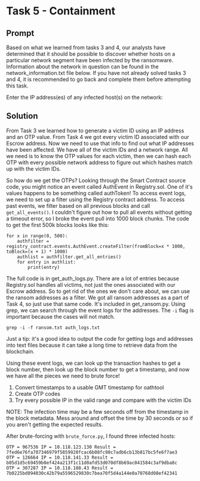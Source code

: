 # Task 5 - Containment

## Prompt
Based on what we learned from tasks 3 and 4, our analysts have determined that it should be possible to discover whether hosts on a particular network segment have been infected by the ransomware. Information about the network in question can be found in the network_information.txt file below. If you have not already solved tasks 3 and 4, it is recommended to go back and complete them before attempting this task.


Enter the IP address(es) of any infected host(s) on the network:

## Solution
From Task 3 we learned how to generate a victim ID using an IP address and an 
OTP value. From Task 4 we got every victim ID associated with our Escrow 
address. Now we need to use that info to find out what IP addresses have been 
affected. We have all of the victim IDs and a network range. All we need is to
know the OTP values for each victim, then we can hash each OTP with every 
possible network address to figure out which hashes match up with the victim 
IDs. 

So how do we get the OTPs? Looking through the Smart Contract source code,
you might notice an event called AuthEvent in Registry.sol. One of it's values
happens to be something called authToken! To access event logs, we need to set
up a filter using the Registry contract address. To access past events, we 
filter based on all previous blocks and call `get_all_events()`. I couldn't
figure out how to pull all events without getting a timeout error, so I broke
the event pull into 1000 block chunks. The code to get the first 500k blocks
looks like this:
```
for x in range(0, 500):
    authfilter = registry_contract.events.AuthEvent.createFilter(fromBlock=x * 1000, toBlock=(x + 1) * 1000)
    authlist = authfilter.get_all_entries()
    for entry in authlist:
        print(entry)
```
The full code is in get_auth_logs.py. There are a lot of entries because 
Registry.sol handles all victims, not just the ones associated with our Escrow 
address. So to get rid of the ones we don't care about, we can use the ransom 
addresses as a filter. We got all ransom addresses as a part of Task 4, so just
use that same code. It's included in get_ransom.py. Using grep, we can search 
through the event logs for the addresses. The `-i` flag is important because
the cases will not match.  
```
grep -i -f ransom.txt auth_logs.txt 
``` 
Just a tip: it's a good idea to output the code for getting logs and addresses
into text files because it can take a long time to retrieve data from the
blockchain.

Using these event logs, we can look up the transaction hashes to get a block number,
then look up the block number to get a timestamp, and now we have all the pieces we
need to brute force!

1. Convert timestamps to a usable GMT timestamp for oathtool
2. Create OTP codes
3. Try every possible IP in the valid range and compare with the victim IDs

NOTE: The infection time may be a few seconds off from the timestamp in the block
metadata. Mess around and offset the time by 30 seconds or so if you aren't getting
the expected results.

After brute-forcing with `brute_force.py`, I found three infected hosts:
```
OTP = 967536 IP = 10.118.123.130 Result = 7fed6e76fa707346979f5859920fcac6b08fc90c7adb6cb13b817bc5fe6f7ae3
OTP = 126664 IP = 10.118.141.33 Result = b05d1d5c69459b0ef424a213f1c11d0afd53d070df8b69ac041584c3af9dba8c
OTP = 307287 IP = 10.118.188.43 Result = 7b0225bd094030c42b79a5596529830c7bea70f5d4a144e0a70768d08ef42341
```
